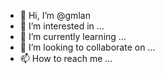 - 👋 Hi, I’m @gmlan
- 👀 I’m interested in ...
- 🌱 I’m currently learning ...
- 💞️ I’m looking to collaborate on ...
- 📫 How to reach me ...

<!---
gmlan/gmlan is a ✨ special ✨ repository because its `README.md` (this file) appears on your GitHub profile.
You can click the Preview link to take a look at your changes.
--->

